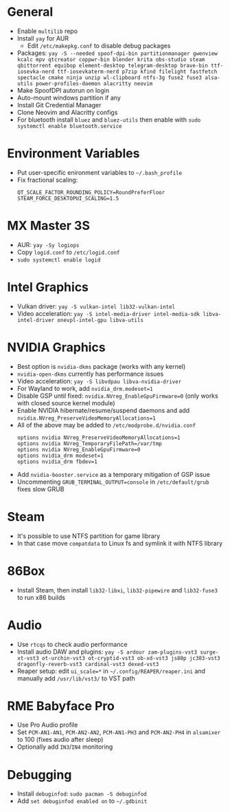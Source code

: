 # General
 * Enable `multilib` repo
 * Install `yay` for AUR
   * Edit `/etc/makepkg.conf` to disable debug packages
 * Packages: `yay -S --needed spoof-dpi-bin partitionmanager gwenview kcalc mpv qtcreator coppwr-bin blender krita obs-studio steam qbittorrent equibop element-desktop telegram-desktop brave-bin ttf-iosevka-nerd ttf-iosevkaterm-nerd p7zip kfind filelight fastfetch spectacle cmake ninja unzip wl-clipboard ntfs-3g fuse2 fuse3 alsa-utils power-profiles-daemon alacritty neovim`
 * Make SpoofDPI autorun on login
 * Auto-mount windows partition if any
 * Install Git Credential Manager
 * Clone Neovim and Alacritty configs
 * For bluetooth install `bluez` and `bluez-utils` then enable with `sudo systemctl enable bluetooth.service`

# Environment Variables
 * Put user-specific enironment variables to `~/.bash_profile`
 * Fix fractional scaling:
   ```
   QT_SCALE_FACTOR_ROUNDING_POLICY=RoundPreferFloor
   STEAM_FORCE_DESKTOPUI_SCALING=1.5
   ```

# MX Master 3S
 * AUR: `yay -Sy logiops`
 * Copy `logid.conf` to `/etc/logid.conf`
 * `sudo systemctl enable logid`

# Intel Graphics
 * Vulkan driver: `yay -S vulkan-intel lib32-vulkan-intel`
 * Video acceleration: `yay -S intel-media-driver intel-media-sdk libva-intel-driver onevpl-intel-gpu libva-utils`

# NVIDIA Graphics
 * Best option is `nvidia-dkms` package (works with any kernel)
 * `nvidia-open-dkms` currently has performance issues
 * Video acceleration: `yay -S libvdpau libva-nvidia-driver`
 * For Wayland to work, add `nvidia_drm.modeset=1`
 * Disable GSP until fixed: `nvidia.NVreg_EnableGpuFirmware=0` (only works with closed source kernel module)
 * Enable NVIDIA hibernate/resume/suspend daemons and add `nvidia.NVreg_PreserveVideoMemoryAllocations=1`
 * All of the above may be added to `/etc/modprobe.d/nvidia.conf`
   ```
   options nvidia NVreg_PreserveVideoMemoryAllocations=1
   options nvidia NVreg_TemporaryFilePath=/var/tmp
   options nvidia NVreg_EnableGpuFirmware=0
   options nvidia_drm modeset=1
   options nvidia_drm fbdev=1
   ```
 * Add `nvidia-booster.service` as a temporary mitigation of GSP issue
 * Uncommenting `GRUB_TERMINAL_OUTPUT=console` in `/etc/default/grub` fixes slow GRUB

# Steam
 * It's possible to use NTFS partition for game library
 * In that case move `compatdata` to Linux fs and symlink it with NTFS library

# 86Box
 * Install Steam, then install `lib32-libxi`, `lib32-pipewire` and `lib32-fuse3` to run x86 builds 

# Audio
 * Use `rtcqs` to check audio performance
 * Install audio DAW and plugins: `yay -S ardour zam-plugins-vst3 surge-xt-vst3 ot-urchin-vst3 ot-cryptid-vst3 ob-xd-vst3 js80p jc303-vst3 dragonfly-reverb-vst3 cardinal-vst3 dexed-vst3`
 * Reaper setup: edit `ui_scale=*` in `~/.config/REAPER/reaper.ini` and manually add `/usr/lib/vst3/` to VST path

# RME Babyface Pro
 * Use Pro Audio profile
 * Set `PCM-AN1-AN1`, `PCM-AN2-AN2`, `PCM-AN1-PH3` and `PCM-AN2-PH4` in `alsamixer` to 100 (fixes audio after sleep)
 * Optionally add `IN3`/`IN4` monitoring

# Debugging
 * Install `debuginfod`: `sudo pacman -S debuginfod`
 * Add `set debuginfod enabled on` to `~/.gdbinit`
